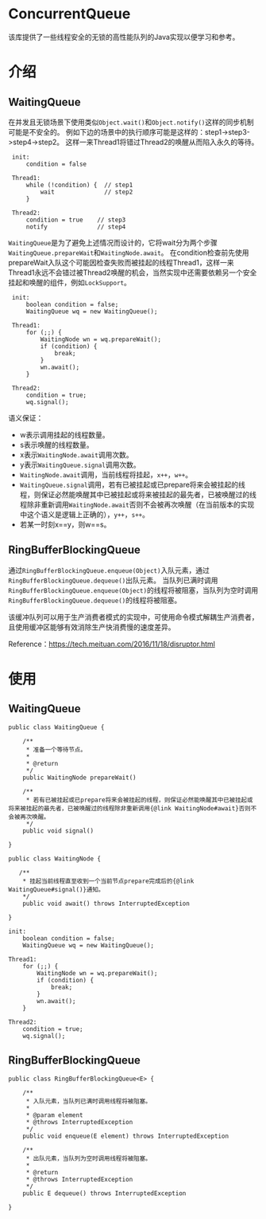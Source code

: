 # ConcurrentQueue

该库提供了一些线程安全的无锁的高性能队列的Java实现以便学习和参考。

# 介绍

## WaitingQueue

在并发且无锁场景下使用类似`Object.wait()`和`Object.notify()`这样的同步机制可能是不安全的。
例如下边的场景中的执行顺序可能是这样的：step1->step3->step4->step2。
这样一来Thread1将错过Thread2的唤醒从而陷入永久的等待。

```
 init:
     condition = false
 
 Thread1:
     while (!condition) {  // step1
         wait              // step2
     }
     
 Thread2:
     condition = true    // step3
     notify              // step4
```

`WaitingQueue`是为了避免上述情况而设计的，它将wait分为两个步骤`WaitingQueue.prepareWait`和`WaitingNode.await`。
在condition检查前先使用prepareWait入队这个可能因检查失败而被挂起的线程Thread1，这样一来Thread1永远不会错过被Thread2唤醒的机会，当然实现中还需要依赖另一个安全挂起和唤醒的组件，例如`LockSupport`。

```
 init:
     boolean condition = false;
     WaitingQueue wq = new WaitingQueue();
 
 Thread1:
     for (;;) {
         WaitingNode wn = wq.prepareWait();
         if (condition) {
             break;
         }
         wn.await();
     }
 
 Thread2:
     condition = true;
     wq.signal();
```

语义保证：

- w表示调用挂起的线程数量。
- s表示唤醒的线程数量。
- x表示`WaitingNode.await`调用次数。
- y表示`WaitingQueue.signal`调用次数。
- `WaitingNode.await`调用，当前线程将挂起，`x++`，`w++`。
- `WaitingQueue.signal`调用，若有已被挂起或已prepare将来会被挂起的线程，则保证必然能唤醒其中已被挂起或将来被挂起的最先者，已被唤醒过的线程除非重新调用`WaitingNode.await`否则不会被再次唤醒（在当前版本的实现中这个语义是逻辑上正确的），`y++`，`s++`。
- 若某一时刻x==y，则w==s。

## RingBufferBlockingQueue

通过`RingBufferBlockingQueue.enqueue(Object)`入队元素，通过`RingBufferBlockingQueue.dequeue()`出队元素。
 当队列已满时调用`RingBufferBlockingQueue.enqueue(Object)`的线程将被阻塞，当队列为空时调用`RingBufferBlockingQueue.dequeue()`的线程将被阻塞。  

 该缓冲队列可以用于生产消费者模式的实现中，可使用命令模式解耦生产消费者，且使用缓冲区能够有效消除生产快消费慢的速度差异。 

Reference：https://tech.meituan.com/2016/11/18/disruptor.html

# 使用

## WaitingQueue

```
public class WaitingQueue {

    /**
     * 准备一个等待节点。
     * 
     * @return
     */
    public WaitingNode prepareWait()

    /**
     * 若有已被挂起或已prepare将来会被挂起的线程，则保证必然能唤醒其中已被挂起或将来被挂起的最先者，已被唤醒过的线程除非重新调用{@link WaitingNode#await}否则不会被再次唤醒。
     */
    public void signal()

}

public class WaitingNode {
    
   /**
    * 挂起当前线程直至收到一个当前节点prepare完成后的{@link WaitingQueue#signal()}通知。
    */
    public void await() throws InterruptedException
    
}

init:
    boolean condition = false;
    WaitingQueue wq = new WaitingQueue();

Thread1:
    for (;;) {
        WaitingNode wn = wq.prepareWait();
        if (condition) {
            break;
        }
        wn.await();
    }

Thread2:
    condition = true;
    wq.signal();
```

## RingBufferBlockingQueue

```
public class RingBufferBlockingQueue<E> {

    /**
     * 入队元素，当队列已满时调用线程将被阻塞。
     *
     * @param element
     * @throws InterruptedException
     */
    public void enqueue(E element) throws InterruptedException
    
    /**
     * 出队元素，当队列为空时调用线程将被阻塞。
     *
     * @return
     * @throws InterruptedException
     */
    public E dequeue() throws InterruptedException

}
```
